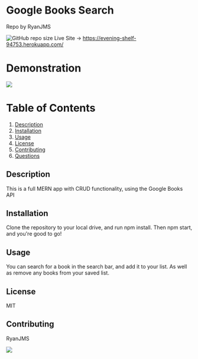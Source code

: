 # Google Books Search
  Repo by RyanJMS
  
  ![GitHub repo size](https://img.shields.io/github/repo-size/RyanJMS/google-books)
  Live Site -> https://evening-shelf-94753.herokuapp.com/
  
  
# Demonstration

![](assets/images/demo.gif)



# Table of Contents

1. [Description](#Description)
2. [Installation](#Installation)
3. [Usage](#Usage)
4. [License](#License)
5. [Contributing](#Contributing)
6. [Questions](#Questions)

## Description

This is a full MERN app with CRUD functionality, using the Google Books API

## Installation

Clone the repository to your local drive, and run npm install. Then npm start, and you're good to go!

## Usage

You can search for a book in the search bar, and add it to your list. As well as remove any books from your saved list.

## License

MIT

## Contributing

RyanJMS

<img src="https://avatars0.githubusercontent.com/u/59546790?v=4">
